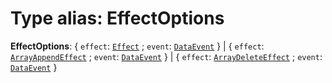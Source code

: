 # Type alias: EffectOptions

**EffectOptions**: { `effect`: [`Effect`](/auto-docs/fixed-layout-editor/types/Effect.md) ; `event`: [`DataEvent`](/auto-docs/fixed-layout-editor/enums/DataEvent.md)  } | { `effect`: [`ArrayAppendEffect`](/auto-docs/fixed-layout-editor/types/ArrayAppendEffect.md) ; `event`: [`DataEvent`](/auto-docs/fixed-layout-editor/enums/DataEvent.md)  } | { `effect`: [`ArrayDeleteEffect`](/auto-docs/fixed-layout-editor/types/ArrayDeleteEffect.md) ; `event`: [`DataEvent`](/auto-docs/fixed-layout-editor/enums/DataEvent.md)  }
